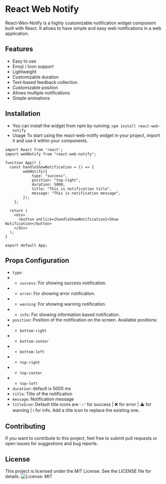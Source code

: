 # React Web Notify

React-Wen-Notify is a highly customizable notification widget component built with React. It allows to have simple and easy web notifications in a web application.

## Features

- Easy to use
- Emoji / Icon support
- Lightweight
- Customizable duration
- Text-based feedback collection.
- Customizable position
- Allows multiple notifications
- Simple animations

## Installation

- You can install the widget from npm by running:
  `npm install react-web-notify`
- Usage
  To start using the react-web-notify widget in your project, import it and use it within your components.

```
import React from 'react';
import webNotify from "react-web-notify";

function App() {
  const handleShowNotification = () => {
		webNotify({
			type: "success",
			position: "top-right",
			duration: 5000,
			title: "This is notification title",
			message: "This is notification message",
		});
	};

  return (
    <div>
      <button onClick={handleShowNotification}>Show Notification</button>
    </div>
  );
}

export default App;
```

## Props Configuration

- `type`:
- - `success`: For showing success notification.
- - `error`: For showing error notification.
- - `warning`: For showing warning notification.
- - `info`: For showing information based notification.
- `position`: Position of the notification on the screen. Available positions:
- - `bottom-right`
- - `bottom-center`
- - `bottom-left`
- - `top-right`
- - `top-center`
- - `top-left`
- `duration`: default is 5000 ms
- `title`: Title of the notification
- `message`: Notification message
- `titleIcon`: Default title icons are : ✅ for success | ❌ for error | ⚠️ for warning | ℹ️ for info. Add a title icon to replace the existing one.

## Contributing

If you want to contribute to this project, feel free to submit pull requests or open issues for suggestions and bug reports.

## License

This project is licensed under the MIT License. See the LICENSE file for details.
![License: MIT](https://img.shields.io/badge/License-MIT-yellow.svg)
